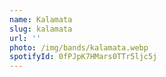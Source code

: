 ```yaml
---
name: Kalamata
slug: kalamata
url: ''
photo: /img/bands/kalamata.webp
spotifyId: 0fPJpK7HMars0TTr5ljc5j
---
```

